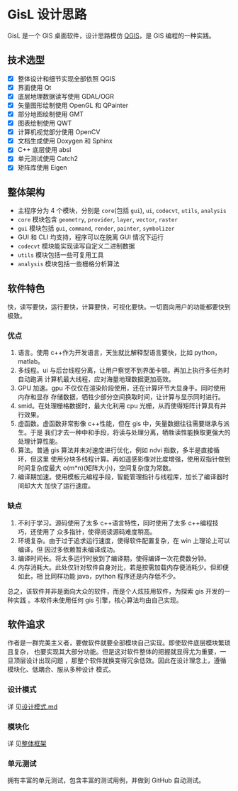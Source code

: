 # GisL 设计思路

GisL 是一个 GIS 桌面软件，设计思路模仿 [QGIS](https://github.com/qgis/QGIS)，是
GIS 编程的一种实践。

## 技术选型

- [x] 整体设计和细节实现全部依照 QGIS
- [x] 界面使用 Qt
- [x] 底层地理数据读写使用 GDAL/OGR
- [x] 矢量图形绘制使用 OpenGL 和 QPainter
- [x] 部分地图绘制使用 GMT
- [x] 图表绘制使用 QWT
- [x] 计算机视觉部分使用 OpenCV
- [x] 文档生成使用 Doxygen 和 Sphinx
- [x] C++ 底层使用 absl
- [x] 单元测试使用 Catch2
- [x] 矩阵库使用 Eigen

## 整体架构

- 主程序分为 4 个模块，分别是 `core`(包括 `gui`), `ui`, `codecvt`, `utils`,
  `analysis`
- `core` 模块包含 `geometry`, `provider`, `layer`, `vector`, `raster`
- `gui` 模块包括 `gui`, `command`, `render`, `painter`, `symbolizer`
- GUI 和 CLI 均支持，程序可以在脱离 GUI 情况下运行
- `codecvt` 模块能实现读写自定义二进制数据
- `utils` 模块包括一些可复用工具
- `analysis` 模块包括一些栅格分析算法

## 软件特色

快，读写要快，运行要快，计算要快，可视化要快。一切面向用户的功能都要快到极致。

### 优点

1. 语言。使用 c++作为开发语言，天生就比解释型语言要快，比如 python，matlab。
2. 多线程。ui 与后台线程分离，让用户察觉不到界面卡顿。再加上执行多任务时自动跑满
   计算机最大线程，应对海量地理数据更加高效。
3. GPU 加速。gpu 不仅仅在渲染阶段使用，还在计算环节大显身手。同时使用内存和显存
   存储数据，牺牲少部分空间换取时间，让计算与显示同时进行。
4. smid。在处理栅格数据时，最大化利用 cpu 光栅，从而使得矩阵计算具有并行效果。
5. 虚函数。虚函数非常影像 c++性能，但在 gis 中，矢量数据往往需要继承与派生。于是
   我们才去一种中和手段，将读与处理分离，牺牲读性能换取更强大的处理计算性能。
6. 算法。普通 gis 算法并未对速度进行优化，例如 ndvi 指数，多半是直接循环，但这里
   使用分块多线程计算。再如遥感影像对比度增强，使用双指针做到时间复杂度最大
   o(m\*n)(矩阵大小)，空间复杂度为常数。
7. 编译期加速。使用模板元编程手段，智能管理指针与线程库，加长了编译器时间却大大
   加快了运行速度。

### 缺点

1. 不利于学习。源码使用了太多 c++语言特性，同时使用了太多 c++编程技巧，还使用了
   众多指针，使得阅读源码难度稍高。
2. 环境复杂。由于过于追求运行速度，使得软件配置复杂，在 win 上理论上可以编译，但
   因过多依赖暂未编译成功。
3. 编译时间长。将太多运行时放到了编译期，使得编译一次花费数分钟。
4. 内存消耗大。此处仅针对软件自身对比，若是按需加载内存便消耗少。但即便如此，相
   比同样功能 java，python 程序还是内存低不少。

总之，该软件并非是面向大众的软件，而是个人炫技用软件，为探索 gis 开发的一种实践
。本软件未使用任何 gis 引擎，核心算法均由自己实现。

## 软件追求

作者是一群完美主义者，要做软件就要全部模块自己实现。即使软件底层模块繁琐且复杂，
也要实现其大部分功能。但是这对软件整体的把握就显得尤为重要，一旦顶层设计出现问题
，那整个软件就换变得冗余低效。因此在设计理念上，遵循模块化、低耦合、服从多种设计
模式。

### 设计模式

详
见[设计模式.md](https://github.com/zy6p/GisL/blob/master/docs/design/pattern.md)

### 模块化

详
见[整体框架](https://github.com/zy6p/GisL/blob/master/docs/design/main.md#%E6%95%B4%E4%BD%93%E6%9E%B6%E6%9E%84)

### 单元测试

拥有丰富的单元测试，包含丰富的测试用例，并做到 GitHub 自动测试。
